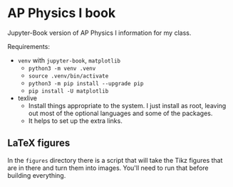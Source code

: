 # AP Physics I book

Jupyter-Book version of AP Physics I information for my class.

Requirements:
- `venv` with `jupyter-book`, `matplotlib`
    - `python3 -m venv .venv`
    - `source .venv/bin/activate`
    - `python3 -m pip install --upgrade pip`
    - `pip install -U matplotlib`
- texlive
    - Install things appropriate to the system. I just install as root, leaving
        out most of the optional languages and some of the packages.
    - It helps to set up the extra links.

## LaTeX figures

In the `figures` directory there is a script that will take the Tikz figures
that are in there and turn them into images. You'll need to run that before
building everything.

